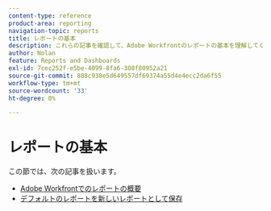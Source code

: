 ```yaml
---
content-type: reference
product-area: reporting
navigation-topic: reports
title: レポートの基本
description: これらの記事を確認して、Adobe Workfrontのレポートの基本を理解してください。
author: Nolan
feature: Reports and Dashboards
exl-id: 7cec252f-e5be-4099-8fa6-308f80952a21
source-git-commit: 888c938e5d649557df69374a55d4e4ecc2da6f55
workflow-type: tm+mt
source-wordcount: '33'
ht-degree: 0%

---
```


# レポートの基本

この節では、次の記事を扱います。

* [Adobe Workfrontでのレポートの概要](../../../reports-and-dashboards/reports/reporting/get-started-reports-workfront.md)
* [デフォルトのレポートを新しいレポートとして保存](../../../reports-and-dashboards/reports/reporting/save-default-reports-new-reports.md)
   <!--outdated: * [Basic Report Creation Program for the new Workfront experience](https://one.workfront.com/s/basic-report-creation-program)-->
